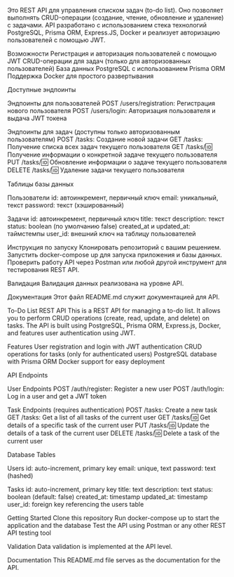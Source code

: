 Это REST API для управления списком задач (to-do list). Оно позволяет выполнять CRUD-операции (создание, чтение, обновление и удаление) с задачами. API разработано с использованием стека технологий PostgreSQL, Prisma ORM, Express.JS, Docker и реализует авторизацию пользователей с помощью JWT.

Возможности
Регистрация и авторизация пользователей с помощью JWT
CRUD-операции для задач (только для авторизованных пользователей)
База данных PostgreSQL с использованием Prisma ORM
Поддержка Docker для простого развертывания

Доступные эндпоинты

Эндпоинты для пользователей
POST /users/registration: Регистрация нового пользователя
POST /users/login: Авторизация пользователя и выдача JWT токена

Эндпоинты для задач (доступны только авторизованным пользователям)
POST /tasks: Создание новой задачи
GET /tasks: Получение списка всех задач текущего пользователя
GET /tasks/:id: Получение информации о конкретной задаче текущего пользователя
PUT /tasks/:id: Обновление информации о задаче текущего пользователя
DELETE /tasks/:id: Удаление задачи текущего пользователя

Таблицы базы данных

Пользователи
id: автоинкремент, первичный ключ
email: уникальный, текст
password: текст (хэшированный)

Задачи
id: автоинкремент, первичный ключ
title: текст
description: текст
status: boolean (по умолчанию false)
created_at и updated_at: таймстемпы
user_id: внешний ключ на таблицу пользователей

Инструкция по запуску
Клонировать репозиторий с вашим решением.
Запустить docker-compose up для запуска приложения и базы данных.
Проверить работу API через Postman или любой другой инструмент для тестирования REST API.

Валидация
Валидация данных реализована на уровне API.

Документация
Этот файл README.md служит документацией для API.

To-Do List REST API
This is a REST API for managing a to-do list. It allows you to perform CRUD operations (create, read, update, and delete) on tasks. The API is built using PostgreSQL, Prisma ORM, Express.js, Docker, and features user authentication using JWT.

Features
User registration and login with JWT authentication
CRUD operations for tasks (only for authenticated users)
PostgreSQL database with Prisma ORM
Docker support for easy deployment

API Endpoints

User Endpoints
POST /auth/register: Register a new user
POST /auth/login: Log in a user and get a JWT token

Task Endpoints (requires authentication)
POST /tasks: Create a new task
GET /tasks: Get a list of all tasks of the current user
GET /tasks/:id: Get details of a specific task of the current user
PUT /tasks/:id: Update the details of a task of the current user
DELETE /tasks/:id: Delete a task of the current user

Database Tables

Users
id: auto-increment, primary key
email: unique, text
password: text (hashed)

Tasks
id: auto-increment, primary key
title: text
description: text
status: boolean (default: false)
created_at: timestamp
updated_at: timestamp
user_id: foreign key referencing the users table

Getting Started
Clone this repository
Run docker-compose up to start the application and the database
Test the API using Postman or any other REST API testing tool

Validation
Data validation is implemented at the API level.

Documentation
This README.md file serves as the documentation for the API.
